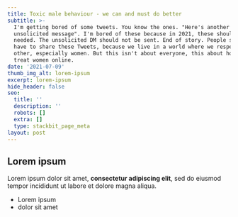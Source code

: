 ```yaml
---
title: Toxic male behaviour - we can and must do better
subtitle: >-
  I'm getting bored of some tweets. You know the ones. "Here's another
  unsolicited message". I'm bored of these because in 2021, these shouldn't be
  needed. The unsolicited DM should not be sent. End of story. People shouldn't
  have to share these Tweets, because we live in a world where we respect each
  other, especially women. But this isn't about everyone, this about how men
  treat women online.
date: '2021-07-09'
thumb_img_alt: lorem-ipsum
excerpt: lorem-ipsum
hide_header: false
seo:
  title: ''
  description: ''
  robots: []
  extra: []
  type: stackbit_page_meta
layout: post
---
```

## Lorem ipsum

Lorem ipsum dolor sit amet, **consectetur adipiscing elit**, sed do eiusmod tempor incididunt ut labore et dolore magna aliqua.

- Lorem ipsum
- dolor sit amet